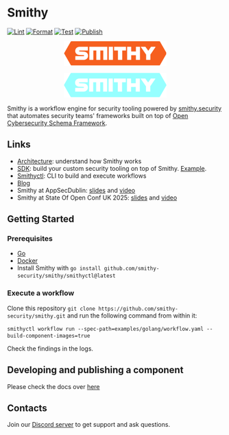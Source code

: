 # Smithy

[![Lint](https://github.com/smithy-security/smithy/actions/workflows/lint.yml/badge.svg)](https://github.com/smithy-security/smithy/actions/workflows/lint.yml)
[![Format](https://github.com/smithy-security/smithy/actions/workflows/format.yml/badge.svg)](https://github.com/smithy-security/smithy/actions/workflows/format.yml)
[![Test](https://github.com/smithy-security/smithy/actions/workflows/test.yml/badge.svg)](https://github.com/smithy-security/smithy/actions/workflows/test.yml)
[![Publish](https://github.com/smithy-security/smithy/actions/workflows/publish.yml/badge.svg)](https://github.com/smithy-security/smithy/actions/workflows/publish.yml)

<p align="center">
  <img alt="smithy-logo-dark-mode" src="assets/smithy-logo-light.svg#gh-dark-mode-only"/>
</p>
<p align="center">
  <img alt="smithy-logo-light-mode" src="assets/smithy-logo-dark.svg#gh-light-mode-only"/>
</p>

Smithy is a workflow engine for security tooling powered by [smithy.security](https://smithy.security/)
that automates security teams' frameworks built on top of [Open Cybersecurity Schema Framework](https://github.com/ocsf).

## Links

* [Architecture](./docs/architecture/README.md): understand how Smithy works
* [SDK](./sdk): build your custom security tooling on top of Smithy. [Example](https://github.com/smithy-security/smithy/pull/749).
* [Smithyctl](./smithyctl): CLI to build and execute workflows
* [Blog](https://smithy.security/blog/)
* Smithy at AppSecDublin: [slides](docs/presentations/Global_AppSecDublin_Presentation.pdf) and [video](https://www.youtube.com/watch?app=desktop\&list=PLpr-xdpM8wG8479ud_l4W93WU5MP2bg78\&v=i9j7n0WDBO0\&feature=youtu.be)
* Smithy at State Of Open Conf UK 2025: [slides](docs/presentations/SOOCon25.pdf) and [video](https://www.youtube.com/watch?v=SZR_Ll9dYWA)

## Getting Started

### Prerequisites

* [Go](https://go.dev/doc/install)
* [Docker](https://docs.docker.com/engine/install/)
* Install Smithy with `go install github.com/smithy-security/smithy/smithyctl@latest`

### Execute a workflow

Clone this repository `git clone https://github.com/smithy-security/smithy.git` and run the
following command from within it:

```shell
smithyctl workflow run --spec-path=examples/golang/workflow.yaml --build-component-images=true
```

Check the findings in the logs.

## Developing and publishing a component

Please check the docs over [here](./docs/developing-components/README.md)

## Contacts

Join our [Discord server](https://discord.gg/xzsHxUxK) to get support and ask questions.

